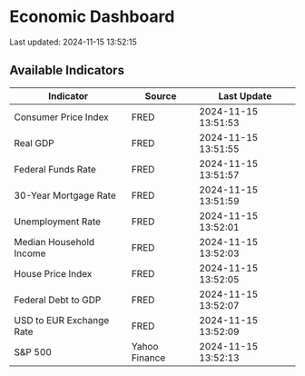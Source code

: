 # Economic Dashboard

Last updated: 2024-11-15 13:52:15

## Available Indicators

| Indicator | Source | Last Update |
|-----------|--------|-------------|
| Consumer Price Index | FRED | 2024-11-15 13:51:53 |
| Real GDP | FRED | 2024-11-15 13:51:55 |
| Federal Funds Rate | FRED | 2024-11-15 13:51:57 |
| 30-Year Mortgage Rate | FRED | 2024-11-15 13:51:59 |
| Unemployment Rate | FRED | 2024-11-15 13:52:01 |
| Median Household Income | FRED | 2024-11-15 13:52:03 |
| House Price Index | FRED | 2024-11-15 13:52:05 |
| Federal Debt to GDP | FRED | 2024-11-15 13:52:07 |
| USD to EUR Exchange Rate | FRED | 2024-11-15 13:52:09 |
| S&P 500 | Yahoo Finance | 2024-11-15 13:52:13 |
